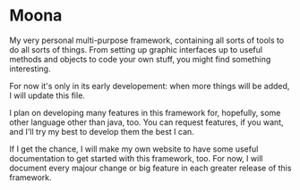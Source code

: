 # Moona
My very personal multi-purpose framework, containing all sorts of tools to do all sorts of things. From setting up graphic interfaces up to useful methods and objects to code your own stuff, you might find something interesting.

For now it's only in its early developement: when more things will be added, I will update this file.

I plan on developing many features in this framework for, hopefully, some other language other than java, too. You can request features, if you want, and I'll try my best to develop them the best I can.

If I get the chance, I will make my own website to have some useful documentation to get started with this framework, too. For now, I will document every majour change or big feature in each greater release of this framework.

